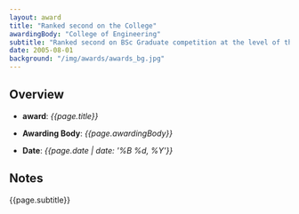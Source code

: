 ```yaml
---
layout: award
title: "Ranked second on the College"
awardingBody: "College of Engineering"
subtitle: "Ranked second on BSc Graduate competition at the level of the Salahaddin University-Erbil"
date: 2005-08-01
background: "/img/awards/awards_bg.jpg"
---
```


## Overview

- **award**: _{{page.title}}_

- **Awarding Body**: _{{page.awardingBody}}_

- **Date**: _{{page.date | date: '%B %d, %Y'}}_

## Notes

{{page.subtitle}}
